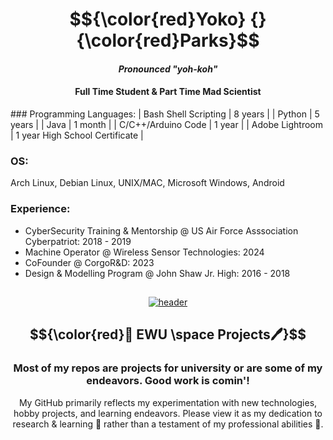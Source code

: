 





</div>

<div align="center">

# $${\color{red}Yoko} {} {\color{red}Parks}$$



</div>

<div align="center">
  
#### _Pronounced_ _"yoh-koh"_
#### Full Time Student  &  Part Time Mad Scientist

</div>
### Programming Languages:
| Bash Shell Scripting | 8 years |
| Python | 5 years |
| Java | 1 month |
| C/C++/Arduino Code | 1 year |
| Adobe Lightroom | 1 year High School Certificate |

### OS:
Arch Linux, Debian Linux, UNIX/MAC, Microsoft Windows, Android 


### Experience:
- CyberSecurity Training & Mentorship @ US Air Force Asssociation Cyberpatriot:  2018 - 2019
- Machine Operator @ Wireless Sensor Technologies: 2024
- CoFounder @ CorgoR&D: 2023
- Design & Modelling Program @ John Shaw Jr. High: 2016 - 2018


</div>

## 


<div align="center">

[![header](https://assets-sports-gcp.thescore.com/basketball/team/1564/small_logo.png)](https://inside.ewu.edu/)

##   $${\color{red}📖 EWU \space Projects🖊}$$ 
### Most of my repos are projects for university or are some of my endeavors. Good work is comin'!

<p>My GitHub primarily reflects my experimentation with new technologies, hobby projects, and learning endeavors. Please view it as my dedication to research & learning 🧪 rather than a testament of my professional abilities 🦸.</p>
</div>
